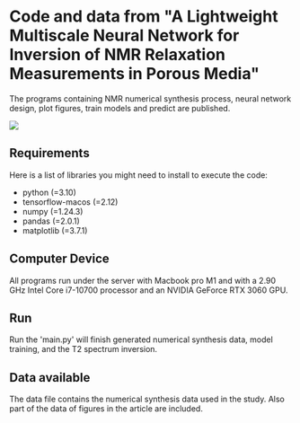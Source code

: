 Code and data from "A Lightweight Multiscale Neural Network for Inversion of NMR Relaxation Measurements in Porous Media"
=======================================================================================================================
The programs containing NMR numerical synthesis process, neural network design, plot figures, train models and predict are published.


<img src="./fig1.bmp"> 

Requirements
------------------------------------------------------
Here is a list of libraries you might need to install to execute the code:
* python (=3.10)
* tensorflow-macos (=2.12)
* numpy (=1.24.3)
* pandas (=2.0.1)
* matplotlib (=3.7.1)

Computer Device
------------------------------------------------------
All programs run under the server with Macbook pro M1 and with a 2.90 GHz Intel Core i7-10700 processor and an NVIDIA GeForce RTX 3060 GPU.

Run
------------------------------------------------------
Run the 'main.py' will finish generated numerical synthesis data, model training, and the T2 spectrum inversion.

Data available
------------------------------------------------------
The data file contains the numerical synthesis data used in the study. Also part of the data of figures in the article are included.
